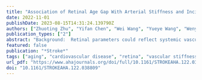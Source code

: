 ```yaml
---
title: "Association of Retinal Age Gap With Arterial Stiffness and Incident Cardiovascular Disease"
date: 2022-11-01
publishDate: 2023-08-15T14:31:24.139790Z
authors: ["Zhuoting Zhu", "Yifan Chen", "Wei Wang", "Yueye Wang", "Wenyi Hu", "Xianwen Shang", "Huan Liao", "Danli Shi", "Yu Huang", "Jason Ha", "Zachary Tan", "Katerina V. Kiburg", admin, "Shulin Tang", "Honghua Yu", "Xiaohong Yang", "Mingguang He"]
publication_types: ["2"]
abstract: "Background:  Retinal parameters could reflect systemic vascular changes. With the advances of deep learning technology, we have recently developed an algorithm to predict retinal age based on fundus images, which could be a novel biomarker for aging and mortality. Therefore, we aim to investigate associations of retinal age gap with arterial stiffness index and incident cardiovascular disease (CVD).  Methods:  A deep learning model was trained based on 19 200 fundus images of 11 052 participants without any medical history at baseline to predict the retinal age. Retinal age gap (retinal age predicted minus chronological age) was generated for the remaining 35 917 participants. Regression models were used to assess the association between retinal age gap and arterial stiffness index. Cox proportional hazards regression models and restricted cubic splines were used to explore the association between retinal age gap and incident CVD.  Results:  We found each 1-year increase in retinal age gap was associated with increased arterial stiffness index (β=0.002 [95% CI, 0.001–0.003]; Ptextless0.001). After a median follow-up of 5.83 years (interquartile range: 5.73–5.97), 675 (2.00%) developed CVD. In the fully adjusted model, each 1-year increase in retinal age gap was associated with a 3% increase in the risk of incident CVD (hazard ratio=1.03 [95% CI, 1.01–1.06]; P=0.014). In the restricted cubic splines analysis, the risk of incident CVD increased significantly when retinal age gap reached 1.21 (hazard ratio=1.05 [95% CI, 1.00–1.10]; P-overall textless0.0001; P-nonlinear=0.0681).  Conclusions:  We found that retinal age gap was significantly associated with arterial stiffness index and incident CVD events, supporting the potential of this novel biomarker in identifying individuals at high risk of future CVD events."
featured: false
publication: "*Stroke*"
tags: ["aging", "cardiovascular disease", "retina", "vascular stiffness"]
url_pdf: "https://www.ahajournals.org/doi/full/10.1161/STROKEAHA.122.038809"
doi: "10.1161/STROKEAHA.122.038809"
---
```


